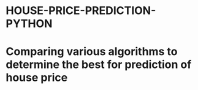 # HOUSE-PRICE-PREDICTION-PYTHON
# Comparing various algorithms to determine the best for prediction of house price
